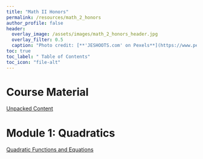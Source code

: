 ```yaml
---
title: "Math II Honors"
permalink: /resources/math_2_honors
author_profile: false
header:
  overlay_image: /assets/images/math_2_honors_header.jpg 
  overlay_filter: 0.5
  caption: "Photo credit: [**'JESHOOTS.com' on Pexels**](https://www.pexels.com/photo/person-holding-a-chalk-in-front-of-the-chalk-board-714699/)"
toc: true
toc_label: " Table of Contents"
toc_icon: "file-alt"
---
```


# Course Material
<a href="https://drive.google.com/file/d/1eRiok9it_pxyKNF4IXk8Fo5c1mKpqVeW/view?usp=sharing" class="btn btn--inverse btn--x-large">Unpacked Content</a>

# Module 1: Quadratics
<a href="/resources/math_2/quadratic_functions_and_equations_video/" class="btn btn--inverse btn--x-large">Quadratic Functions and Equations</a>